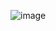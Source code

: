 ![image](https://user-images.githubusercontent.com/76823502/153607626-1deac9c5-bd10-43cb-ae0c-57cff32435b0.png)
